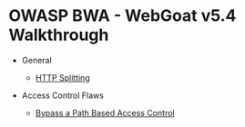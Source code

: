 # OWASP BWA - WebGoat v5.4 Walkthrough
* General
    - [HTTP Splitting](/WebGoat/General/HTTP-Splitting.md)

* Access Control Flaws
    - [Bypass a Path Based Access Control](/WebGoat/Access%20Control%20Flaws/BypassPathBasedAccessControl.md)

